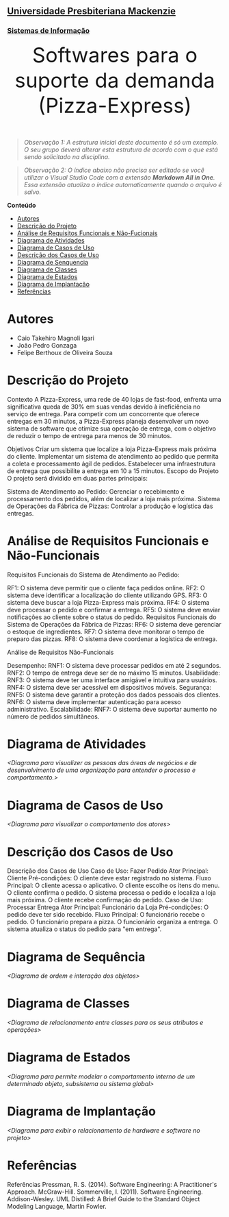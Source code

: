 <h2><a href= "https://www.mackenzie.br">Universidade Presbiteriana Mackenzie</a></h2>
<h3><a href= "https://www.mackenzie.br/graduacao/sao-paulo-higienopolis/sistemas-de-informacao">Sistemas de Informação</a></h3>


<font size="+12"><center>
Softwares para o suporte da demanda (Pizza-Express)
</center></font>

>*Observação 1: A estrutura inicial deste documento é só um exemplo. O seu grupo deverá alterar esta estrutura de acordo com o que está sendo solicitado na disciplina.*

>*Observação 2: O índice abaixo não precisa ser editado se você utilizar o Visual Studio Code com a extensão **Markdown All in One**. Essa extensão atualiza o índice automaticamente quando o arquivo é salvo.*

**Conteúdo**

- [Autores](#nome-alunos)
- [Descrição do Projeto](#introdução-do-projeto)
- [Análise de Requisitos Funcionais e Não-Fucionais](#descrição-dos-requisitos)
- [Diagrama de Atividades](#diagrama-de-atividades) 
- [Diagrama de Casos de Uso](#diagrama-de-comportamento-atores)
- [Descrição dos Casos de Uso](#descrição-das-funcões)
- [Diagrama de Senquencia](#diagrama-de-ordem-interações)
- [Diagrama de Classes](#diagrama-orientado-objetos)
- [Diagrama de Estados](#diagrama-estrutura-componente)
- [Diagrama de Implantação](#diagrama-de-hardware-software)
- [Referências](#referências)


# Autores

* Caio Takehiro Magnoli Igari
* João Pedro Gonzaga
* Felipe Berthoux de Oliveira Souza


# Descrição do Projeto

Contexto
A Pizza-Express, uma rede de 40 lojas de fast-food, enfrenta uma significativa queda de 30% em suas vendas devido à ineficiência no serviço de entrega. Para competir com um concorrente que oferece entregas em 30 minutos, a Pizza-Express planeja desenvolver um novo sistema de software que otimize sua operação de entrega, com o objetivo de reduzir o tempo de entrega para menos de 30 minutos.

Objetivos
Criar um sistema que localize a loja Pizza-Express mais próxima do cliente.
Implementar um sistema de atendimento ao pedido que permita a coleta e processamento ágil de pedidos.
Estabelecer uma infraestrutura de entrega que possibilite a entrega em 10 a 15 minutos.
Escopo do Projeto
O projeto será dividido em duas partes principais:

Sistema de Atendimento ao Pedido: Gerenciar o recebimento e processamento dos pedidos, além de localizar a loja mais próxima.
Sistema de Operações da Fábrica de Pizzas: Controlar a produção e logística das entregas.


# Análise de Requisitos Funcionais e Não-Funcionais
Requisitos Funcionais do Sistema de Atendimento ao Pedido:

RF1: O sistema deve permitir que o cliente faça pedidos online.
RF2: O sistema deve identificar a localização do cliente utilizando GPS.
RF3: O sistema deve buscar a loja Pizza-Express mais próxima.
RF4: O sistema deve processar o pedido e confirmar a entrega.
RF5: O sistema deve enviar notificações ao cliente sobre o status do pedido.
Requisitos Funcionais do Sistema de Operações da Fábrica de Pizzas:
RF6: O sistema deve gerenciar o estoque de ingredientes.
RF7: O sistema deve monitorar o tempo de preparo das pizzas.
RF8: O sistema deve coordenar a logística de entrega.

Análise de Requisitos Não-Funcionais

Desempenho:
RNF1: O sistema deve processar pedidos em até 2 segundos.
RNF2: O tempo de entrega deve ser de no máximo 15 minutos.
Usabilidade:
RNF3: O sistema deve ter uma interface amigável e intuitiva para usuários.
RNF4: O sistema deve ser acessível em dispositivos móveis.
Segurança:
RNF5: O sistema deve garantir a proteção dos dados pessoais dos clientes.
RNF6: O sistema deve implementar autenticação para acesso administrativo.
Escalabilidade:
RNF7: O sistema deve suportar aumento no número de pedidos simultâneos.

# Diagrama de Atividades

*&lt;Diagrama para visualizer as pessoas das áreas de negócios e de desenvolvimento de uma organização para entender o processo e comportamento.&gt;*

# Diagrama de Casos de Uso

*&lt;Diagrama para visualizar o comportamento dos atores&gt;*

# Descrição dos Casos de Uso

Descrição dos Casos de Uso
Caso de Uso: Fazer Pedido
Ator Principal: Cliente
Pré-condições: O cliente deve estar registrado no sistema.
Fluxo Principal:
O cliente acessa o aplicativo.
O cliente escolhe os itens do menu.
O cliente confirma o pedido.
O sistema processa o pedido e localiza a loja mais próxima.
O cliente recebe confirmação do pedido.
Caso de Uso: Processar Entrega
Ator Principal: Funcionário da Loja
Pré-condições: O pedido deve ter sido recebido.
Fluxo Principal:
O funcionário recebe o pedido.
O funcionário prepara a pizza.
O funcionário organiza a entrega.
O sistema atualiza o status do pedido para "em entrega".


# Diagrama de Sequência

*&lt;Diagrama de ordem e interação dos objetos&gt;*

# Diagrama de Classes

*&lt;Diagrama de relacionamento entre classes para os seus atributos e operações&gt;*

# Diagrama de Estados

*&lt;Diagrama para permite modelar o comportamento interno de um determinado objeto, subsistema ou sistema global&gt;*

# Diagrama de Implantação

*&lt;Diagrama para exibir o relacionamento de hardware e software no projeto&gt;*

# Referências

Referências
Pressman, R. S. (2014). Software Engineering: A Practitioner's Approach. McGraw-Hill.
Sommerville, I. (2011). Software Engineering. Addison-Wesley.
UML Distilled: A Brief Guide to the Standard Object Modeling Language, Martin Fowler.
